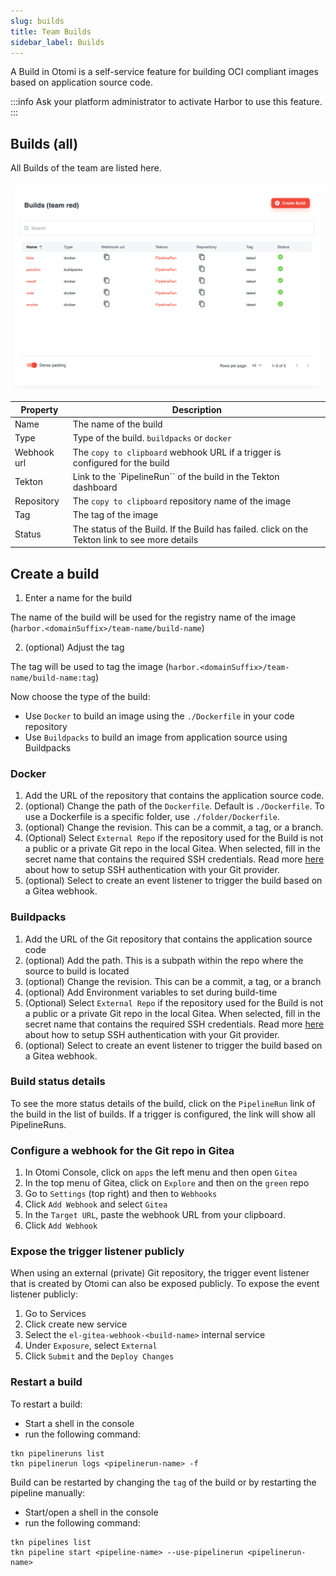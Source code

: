 ```yaml
---
slug: builds
title: Team Builds
sidebar_label: Builds
---
```


<!-- ![Console: new service](img/team-builds.png) -->

A Build in Otomi is a self-service feature for building OCI compliant images based on application source code.

:::info
Ask your platform administrator to activate Harbor to use this feature.
:::

## Builds (all)

All Builds of the team are listed here.

![Team builds](../../img/team-builds.png)

| Property      | Description                                                     |
| ------------- | --------------------------------------------------------------- |
| Name          | The name of the build                                           |
| Type          | Type of the build. `buildpacks` or `docker`                     |
| Webhook url   | The `copy to clipboard` webhook URL if a trigger is configured for the build |
| Tekton        | Link to the `PipelineRun`` of the build in the Tekton dashboard |
| Repository    | The `copy to clipboard` repository name of the image            |
| Tag           | The tag of the image                                            |
| Status        | The status of the Build. If the Build has failed. click on the Tekton link to see more details |

## Create a build

1. Enter a name for the build

The name of the build will be used for the registry name of the image (`harbor.<domainSuffix>/team-name/build-name`)

2. (optional) Adjust the tag

The tag will be used to tag the image  (`harbor.<domainSuffix>/team-name/build-name:tag`)

Now choose the type of the build:

- Use `Docker` to build an image using the `./Dockerfile` in your code repository
- Use `Buildpacks` to build an image from application source using Buildpacks

### Docker

1. Add the URL of the repository that contains the application source code.
2. (optional) Change the path of the `Dockerfile`. Default is `./Dockerfile`. To use a Dockerfile is a specific folder, use `./folder/Dockerfile`.
3. (optional) Change the revision. This can be a commit, a tag, or a branch.
4. (Optional) Select `External Repo` if the repository used for the Build is not a public or a private Git repo in the local Gitea. When selected, fill in the secret name that contains the required SSH credentials. Read more [here](https://tekton.dev/docs/how-to-guides/clone-repository/#git-authentication) about how to setup SSH authentication with your Git provider.
5. (optional) Select to create an event listener to trigger the build based on a Gitea webhook.

### Buildpacks

1. Add the URL of the Git repository that contains the application source code
2. (optional) Add the path. This is a subpath within the repo where the source to build is located
3. (optional) Change the revision. This can be a commit, a tag, or a branch
4. (optional) Add Environment variables to set during build-time
5. (Optional) Select `External Repo` if the repository used for the Build is not a public or a private Git repo in the local Gitea. When selected, fill in the secret name that contains the required SSH credentials. Read more [here](https://tekton.dev/docs/how-to-guides/clone-repository/#git-authentication) about how to setup SSH authentication with your Git provider.
6. (optional) Select to create an event listener to trigger the build based on a Gitea webhook.

### Build status details

To see the more status details of the build, click on the `PipelineRun` link of the build in the list of builds. If a trigger is configured, the link will show all PipelineRuns.

### Configure a webhook for the Git repo in Gitea

1. In Otomi Console, click on `apps` the left menu and then open `Gitea`
2. In the top menu of Gitea, click on `Explore` and then on the `green` repo
3. Go to `Settings` (top right) and then to `Webhooks`
4. Click `Add Webhook` and select `Gitea`
5. In the `Target URL`, paste the webhook URL from your clipboard.
6. Click `Add Webhook`

### Expose the trigger listener publicly

When using an external (private) Git repository, the trigger event listener that is created by Otomi can also be exposed publicly. To expose the event listener publicly:

1. Go to Services
2. Click create new service
3. Select the `el-gitea-webhook-<build-name>` internal service
4. Under `Exposure`, select `External`
5. Click `Submit` and the `Deploy Changes`

### Restart a build

To restart a build:

- Start a shell in the console
- run the following command:

```
tkn pipelineruns list
tkn pipelinerun logs <pipelinerun-name> -f
```

Build can be restarted by changing the `tag` of the build or by restarting the pipeline manually:

- Start/open a shell in the console
- run the following command:

```
tkn pipelines list
tkn pipeline start <pipeline-name> --use-pipelinerun <pipelinerun-name>
```


